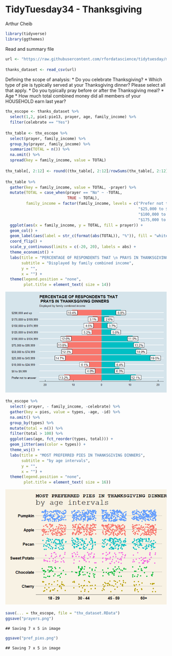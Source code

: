 TidyTuesday34 - Thanksgiving
================
Arthur Cheib

``` r
library(tidyverse)
library(ggthemes)
```

Read and summary file

``` r
url <- "https://raw.githubusercontent.com/rfordatascience/tidytuesday/master/data/2018-11-20/thanksgiving_meals.csv"

thanks_dataset <- read_csv(url)
```

Defining the scope of analysis: \* Do you celebrate Thanksgiving? \* Which type of pie is typically served at your Thanksgiving dinner? Please select all that apply. \* Do you typically pray before or after the Thanksgiving meal? \* Age \* How much total combined money did all members of your HOUSEHOLD earn last year?

``` r
thx_escope <- thanks_dataset %>% 
  select(1,2, pie1:pie13, prayer, age, family_income) %>%
  filter(celebrate == "Yes")

thx_table <- thx_escope %>% 
  select(prayer, family_income) %>%
  group_by(prayer, family_income) %>% 
  summarize(TOTAL = n()) %>%
  na.omit() %>%
  spread(key = family_income, value = TOTAL) 
  
thx_table[, 2:12] <- round((thx_table[, 2:12]/rowSums(thx_table[, 2:12])), digits = 3)*100

thx_table %>%
  gather(key = family_income, value = TOTAL, -prayer) %>% 
  mutate(TOTAL = case_when(prayer == "No" ~ -TOTAL,
                           TRUE ~ TOTAL),
         family_income = factor(family_income, levels = c("Prefer not to answer", "$0 to $9,999", "$10,000 to $24,999",
                                                          "$25,000 to $49,999", "$50,000 to $74,999", "$75,000 to $99,999",
                                                          "$100,000 to $124,999", "$125,000 to $149,999", "$150,000 to $174,999",
                                                          "$175,000 to $199,999", "$200,000 and up"))) %>% 
  ggplot(aes(x = family_income, y = TOTAL, fill = prayer)) +
  geom_col() +
  geom_label(aes(label = str_c(format(abs(TOTAL)), "%")), fill = "white") +
  coord_flip() +
  scale_y_continuous(limits = c(-20, 20), labels = abs) +
  theme_economist() +
  labs(title = "PERCENTAGE OF RESPONDENTS THAT \n PRAYS IN THANKSGIVING DINNERS",
       subtitle = "Displayed by family combined income",
       y = "",
       x = "") +
  theme(legend.position = "none",
        plot.title = element_text( size = 14))
```

![](first_go_tt34_files/figure-markdown_github/unnamed-chunk-3-1.png)

``` r
thx_escope %>% 
  select(-prayer, - family_income, -celebrate) %>% 
  gather(key = pies, value = types, -age, -id) %>%
  na.omit() %>% 
  group_by(types) %>% 
  mutate(total = n()) %>%
  filter(total > 100) %>%
  ggplot(aes(age, fct_reorder(types, total))) +
  geom_jitter(aes(color = types)) +
  theme_wsj() +
  labs(title = "MOST PREFERRED PIES IN THANKSGIVING DINNERS",
       subtitle = "by age intervals",
       y = "",
       x = "") +
  theme(legend.position = "none",
        plot.title = element_text( size = 16))
```

![](first_go_tt34_files/figure-markdown_github/unnamed-chunk-4-1.png)

``` r
save(... = thx_escope, file = "thx_dataset.RData")
ggsave("prayers.png")
```

    ## Saving 7 x 5 in image

``` r
ggsave("pref_pies.png")
```

    ## Saving 7 x 5 in image
